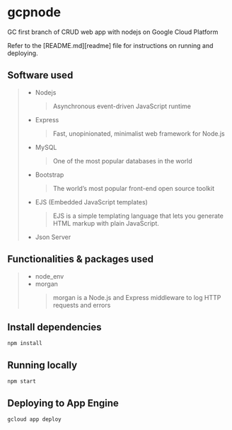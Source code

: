 # gcpnode

GC first branch of CRUD web app with nodejs on Google Cloud Platform

Refer to the [README.md][readme] file for instructions on running and deploying.

## Software used

> - Nodejs
>   > Asynchronous event-driven JavaScript runtime
> - Express
>   > Fast, unopinionated, minimalist web framework for Node.js
> - MySQL
>   > One of the most popular databases in the world
> - Bootstrap
>   > The world’s most popular front-end open source toolkit
> - EJS (Embedded JavaScript templates)
>   > EJS is a simple templating language that lets you generate HTML markup with plain JavaScript.
> - Json Server

## Functionalities & packages used

> - node_env
> - morgan
>   > morgan is a Node.js and Express middleware to log HTTP requests and errors

## Install dependencies

    npm install

## Running locally

    npm start

## Deploying to App Engine

    gcloud app deploy
